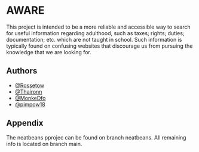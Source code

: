 # AWARE

This project is intended to be a more reliable and accessible way to search for useful information regarding adulthood, such as taxes; rights; duties; documentation; etc. which are not taught in school. Such information is typically found on confusing websites that discourage us from pursuing the knowledge that we are looking for.


## Authors

- [@Rossetow](https://www.github.com/Rossetow)
- [@Thaironn](https://www.github.com/Thaironn)
- [@MonkeDfo](https://www.github.com/MonkeDfo)
- [@pimpow18](https://www.github.com/pimpow18)

## Appendix

The neatbeans pprojec can be found on branch neatbeans. All remaining info is located on branch main.
